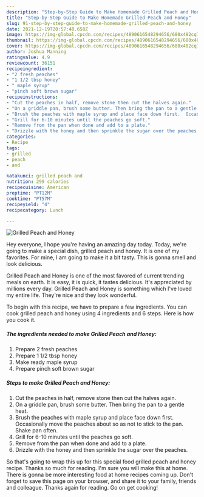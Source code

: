 ```yaml
---
description: "Step-by-Step Guide to Make Homemade Grilled Peach and Honey"
title: "Step-by-Step Guide to Make Homemade Grilled Peach and Honey"
slug: 91-step-by-step-guide-to-make-homemade-grilled-peach-and-honey
date: 2021-12-19T20:57:40.658Z
image: https://img-global.cpcdn.com/recipes/4890616548294656/680x482cq70/grilled-peach-and-honey-recipe-main-photo.jpg
thumbnail: https://img-global.cpcdn.com/recipes/4890616548294656/680x482cq70/grilled-peach-and-honey-recipe-main-photo.jpg
cover: https://img-global.cpcdn.com/recipes/4890616548294656/680x482cq70/grilled-peach-and-honey-recipe-main-photo.jpg
author: Joshua Manning
ratingvalue: 4.9
reviewcount: 36151
recipeingredient:
- "2 fresh peaches"
- "1 1/2 tbsp honey"
- " maple syrup"
- "pinch soft brown sugar"
recipeinstructions:
- "Cut the peaches in half, remove stone then cut the halves again."
- "On a griddle pan, brush some butter. Then bring the pan to a gentle heat."
- "Brush the peaches with maple syrup and place face down first.  Occasionally move the peaches about so as not to stick to the pan. Shake pan often."
- "Grill for 6-10 minutes until the peaches go soft."
- "Remove from the pan when done and add to a plate."
- "Drizzle with the honey and then sprinkle the sugar over the peaches."
categories:
- Recipe
tags:
- grilled
- peach
- and

katakunci: grilled peach and 
nutrition: 299 calories
recipecuisine: American
preptime: "PT12M"
cooktime: "PT57M"
recipeyield: "4"
recipecategory: Lunch

---
```



![Grilled Peach and Honey](https://img-global.cpcdn.com/recipes/4890616548294656/680x482cq70/grilled-peach-and-honey-recipe-main-photo.jpg)

Hey everyone, I hope you're having an amazing day today. Today, we're going to make a special dish, grilled peach and honey. It is one of my favorites. For mine, I am going to make it a bit tasty. This is gonna smell and look delicious.



Grilled Peach and Honey is one of the most favored of current trending meals on earth. It is easy, it is quick, it tastes delicious. It's appreciated by millions every day. Grilled Peach and Honey is something which I've loved my entire life. They're nice and they look wonderful.


To begin with this recipe, we have to prepare a few ingredients. You can cook grilled peach and honey using 4 ingredients and 6 steps. Here is how you cook it.

<!--inarticleads1-->

##### The ingredients needed to make Grilled Peach and Honey:

1. Prepare 2 fresh peaches
1. Prepare 1 1/2 tbsp honey
1. Make ready  maple syrup
1. Prepare pinch soft brown sugar




<!--inarticleads2-->

##### Steps to make Grilled Peach and Honey:

1. Cut the peaches in half, remove stone then cut the halves again.
1. On a griddle pan, brush some butter. Then bring the pan to a gentle heat.
1. Brush the peaches with maple syrup and place face down first.  Occasionally move the peaches about so as not to stick to the pan. Shake pan often.
1. Grill for 6-10 minutes until the peaches go soft.
1. Remove from the pan when done and add to a plate.
1. Drizzle with the honey and then sprinkle the sugar over the peaches.




So that's going to wrap this up for this special food grilled peach and honey recipe. Thanks so much for reading. I'm sure you will make this at home. There is gonna be more interesting food at home recipes coming up. Don't forget to save this page on your browser, and share it to your family, friends and colleague. Thanks again for reading. Go on get cooking!
